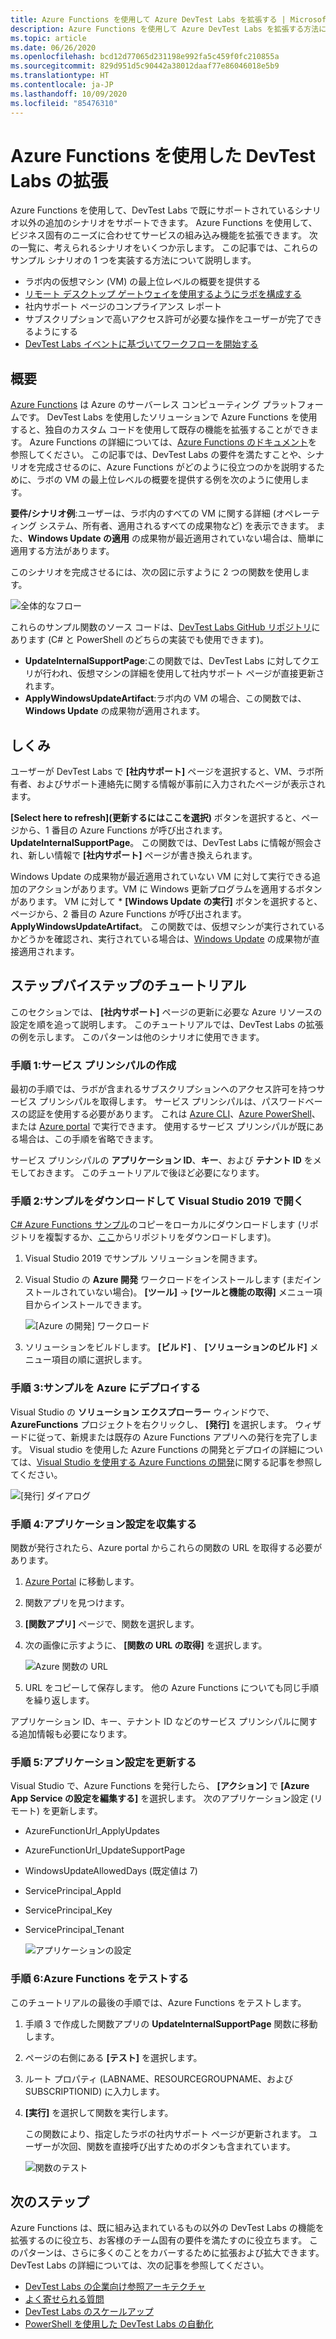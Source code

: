 ```yaml
---
title: Azure Functions を使用して Azure DevTest Labs を拡張する | Microsoft Docs
description: Azure Functions を使用して Azure DevTest Labs を拡張する方法について学習します。
ms.topic: article
ms.date: 06/26/2020
ms.openlocfilehash: bcd12d77065d231198e992fa5c459f0fc210855a
ms.sourcegitcommit: 829d951d5c90442a38012daaf77e86046018e5b9
ms.translationtype: HT
ms.contentlocale: ja-JP
ms.lasthandoff: 10/09/2020
ms.locfileid: "85476310"
---
```

# <a name="use-azure-functions-to-extend-devtest-labs"></a>Azure Functions を使用した DevTest Labs の拡張
Azure Functions を使用して、DevTest Labs で既にサポートされているシナリオ以外の追加のシナリオをサポートできます。 Azure Functions を使用して、ビジネス固有のニーズに合わせてサービスの組み込み機能を拡張できます。 次の一覧に、考えられるシナリオをいくつか示します。 この記事では、これらのサンプル シナリオの 1 つを実装する方法について説明します。

- ラボ内の仮想マシン (VM) の最上位レベルの概要を提供する
- [リモート デスクトップ ゲートウェイを使用するようにラボを構成する](configure-lab-remote-desktop-gateway.md)
- 社内サポート ページのコンプライアンス レポート
- サブスクリプションで高いアクセス許可が必要な操作をユーザーが完了できるようにする
- [DevTest Labs イベントに基づいてワークフローを開始する](https://github.com/RogerBestMsft/DTL-SecureArtifactData)

## <a name="overview"></a>概要
[Azure Functions](../azure-functions/functions-overview.md) は Azure のサーバーレス コンピューティング プラットフォームです。 DevTest Labs を使用したソリューションで Azure Functions を使用すると、独自のカスタム コードを使用して既存の機能を拡張することができます。 Azure Functions の詳細については、[Azure Functions のドキュメント](../azure-functions/functions-overview.md)を参照してください。 この記事では、DevTest Labs の要件を満たすことや、シナリオを完成させるのに、Azure Functions がどのように役立つのかを説明するために、ラボの VM の最上位レベルの概要を提供する例を次のように使用します。

**要件/シナリオ例**:ユーザーは、ラボ内のすべての VM に関する詳細 (オペレーティング システム、所有者、適用されるすべての成果物など) を表示できます。  また、**Windows Update の適用** の成果物が最近適用されていない場合は、簡単に適用する方法があります。

このシナリオを完成させるには、次の図に示すように 2 つの関数を使用します。  

![全体的なフロー](./media/extend-devtest-labs-azure-functions/flow.png)

これらのサンプル関数のソース コードは、[DevTest Labs GitHub リポジトリ](https://github.com/Azure/azure-devtestlab/tree/master/samples/DevTestLabs/AzureFunctions)にあります (C# と PowerShell のどちらの実装でも使用できます)。

- **UpdateInternalSupportPage**:この関数では、DevTest Labs に対してクエリが行われ、仮想マシンの詳細を使用して社内サポート ページが直接更新されます。
- **ApplyWindowsUpdateArtifact**:ラボ内の VM の場合、この関数では、**Windows Update** の成果物が適用されます。

## <a name="how-it-works"></a>しくみ
ユーザーが DevTest Labs で **[社内サポート]** ページを選択すると、VM、ラボ所有者、およびサポート連絡先に関する情報が事前に入力されたページが表示されます。  

**[Select here to refresh]\(更新するにはここを選択\)** ボタンを選択すると、ページから、1 番目の Azure Functions が呼び出されます。**UpdateInternalSupportPage**。 この関数では、DevTest Labs に情報が照会され、新しい情報で **[社内サポート]** ページが書き換えられます。

Windows Update の成果物が最近適用されていない VM に対して実行できる追加のアクションがあります。VM に Windows 更新プログラムを適用するボタンがあります。 VM に対して * **[Windows Update の実行]** ボタンを選択すると、ページから、2 番目の Azure Functions が呼び出されます。**ApplyWindowsUpdateArtifact**。 この関数では、仮想マシンが実行されているかどうかを確認され、実行されている場合は、[Windows Update](https://github.com/Azure/azure-devtestlab/tree/master/Artifacts/windows-install-windows-updates) の成果物が直接適用されます。

## <a name="step-by-step-walkthrough"></a>ステップバイステップのチュートリアル
このセクションでは、 **[社内サポート]** ページの更新に必要な Azure リソースの設定を順を追って説明します。 このチュートリアルでは、DevTest Labs の拡張の例を示します。 このパターンは他のシナリオに使用できます。

### <a name="step-1-create-a-service-principal"></a>手順 1:サービス プリンシパルの作成 
最初の手順では、ラボが含まれるサブスクリプションへのアクセス許可を持つサービス プリンシパルを取得します。 サービス プリンシパルは、パスワードベースの認証を使用する必要があります。 これは [Azure CLI](/cli/azure/create-an-azure-service-principal-azure-cli?view=azure-cli-latest)、[Azure PowerShell](/powershell/azure/create-azure-service-principal-azureps?view=azps-2.5.0)、または [Azure portal](../active-directory/develop/howto-create-service-principal-portal.md) で実行できます。 使用するサービス プリンシパルが既にある場合は、この手順を省略できます。

サービス プリンシパルの **アプリケーション ID**、**キー**、および **テナント ID** をメモしておきます。 このチュートリアルで後ほど必要になります。 

### <a name="step-2-download-the-sample-and-open-in-visual-studio-2019"></a>手順 2:サンプルをダウンロードして Visual Studio 2019 で開く
[C# Azure Functions サンプル](https://github.com/Azure/azure-devtestlab/tree/master/samples/DevTestLabs/AzureFunctions/CSharp)のコピーをローカルにダウンロードします (リポジトリを複製するか、[ここ](https://github.com/Azure/azure-devtestlab/archive/master.zip)からリポジトリをダウンロードします)。  

1. Visual Studio 2019 でサンプル ソリューションを開きます。  
1. Visual Studio の **Azure 開発** ワークロードをインストールします (まだインストールされていない場合)。 **[ツール]**  ->  **[ツールと機能の取得]** メニュー項目からインストールできます。

    ![[Azure の開発] ワークロード](./media/extend-devtest-labs-azure-functions/azure-development-workload-vs.png)
1. ソリューションをビルドします。 **[ビルド]** 、 **[ソリューションのビルド]** メニュー項目の順に選択します。

### <a name="step-3-deploy-the-sample-to-azure"></a>手順 3:サンプルを Azure にデプロイする
Visual Studio の **ソリューション エクスプローラー** ウィンドウで、**AzureFunctions** プロジェクトを右クリックし、 **[発行]** を選択します。 ウィザードに従って、新規または既存の Azure Functions アプリへの発行を完了します。 Visual studio を使用した Azure Functions の開発とデプロイの詳細については、[Visual Studio を使用する Azure Functions の開発](../azure-functions/functions-develop-vs.md)に関する記事を参照してください。

![[発行] ダイアログ](./media/extend-devtest-labs-azure-functions/publish-dialog.png)


### <a name="step-4--gather-application-settings"></a>手順 4:アプリケーション設定を収集する
関数が発行されたら、Azure portal からこれらの関数の URL を取得する必要があります。 

1. [Azure Portal](https://portal.azure.com) に移動します。 
1. 関数アプリを見つけます。
1. **[関数アプリ]** ページで、関数を選択します。 
1. 次の画像に示すように、 **[関数の URL の取得]** を選択します。 

    ![Azure 関数の URL](./media/extend-devtest-labs-azure-functions/function-url.png)
4. URL をコピーして保存します。 他の Azure Functions についても同じ手順を繰り返します。 

アプリケーション ID、キー、テナント ID などのサービス プリンシパルに関する追加情報も必要になります。


### <a name="step-5--update-application-settings"></a>手順 5:アプリケーション設定を更新する
Visual Studio で、Azure Functions を発行したら、 **[アクション]** で **[Azure App Service の設定を編集する]** を選択します。 次のアプリケーション設定 (リモート) を更新します。

- AzureFunctionUrl_ApplyUpdates
- AzureFunctionUrl_UpdateSupportPage
- WindowsUpdateAllowedDays (既定値は 7)
- ServicePrincipal_AppId
- ServicePrincipal_Key
- ServicePrincipal_Tenant

    ![アプリケーションの設定](./media/extend-devtest-labs-azure-functions/application-settings.png)

### <a name="step-6-test-the-azure-function"></a>手順 6:Azure Functions をテストする
このチュートリアルの最後の手順では、Azure Functions をテストします。  

1. 手順 3 で作成した関数アプリの **UpdateInternalSupportPage** 関数に移動します。 
1. ページの右側にある **[テスト]** を選択します。 
1. ルート プロパティ (LABNAME、RESOURCEGROUPNAME、および SUBSCRIPTIONID) に入力します。
1. **[実行]** を選択して関数を実行します。  

    この関数により、指定したラボの社内サポート ページが更新されます。 ユーザーが次回、関数を直接呼び出すためのボタンも含まれています。

    ![関数のテスト](./media/extend-devtest-labs-azure-functions/test-function.png)

## <a name="next-steps"></a>次のステップ
Azure Functions は、既に組み込まれているもの以外の DevTest Labs の機能を拡張するのに役立ち、お客様のチーム固有の要件を満たすのに役立ちます。 このパターンは、さらに多くのことをカバーするために拡張および拡大できます。  DevTest Labs の詳細については、次の記事を参照してください。 

- [DevTest Labs の企業向け参照アーキテクチャ](devtest-lab-reference-architecture.md)
- [よく寄せられる質問](devtest-lab-faq.md)
- [DevTest Labs のスケールアップ](devtest-lab-guidance-scale.md)
- [PowerShell を使用した DevTest Labs の自動化](https://github.com/Azure/azure-devtestlab/tree/master/samples/DevTestLabs/Modules/Library/Tests)








